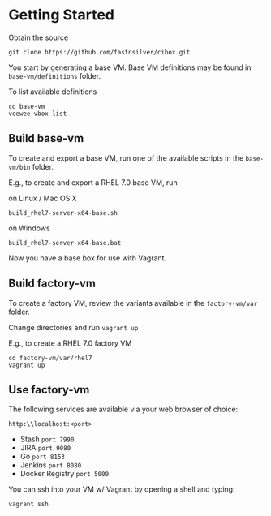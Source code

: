 # Getting Started

Obtain the source

    git clone https://github.com/fastnsilver/cibox.git
    
You start by generating a base VM.  Base VM definitions may be found in `base-vm/definitions` folder.

To list available definitions

    cd base-vm
    veewee vbox list
    

## Build base-vm

To create and export a base VM, run one of the available scripts in the `base-vm/bin` folder.

E.g., to create and export a RHEL 7.0 base VM, run

on Linux / Mac OS X

    build_rhel7-server-x64-base.sh
    
on Windows

    build_rhel7-server-x64-base.bat    

Now you have a base box for use with Vagrant.


## Build factory-vm

To create a factory VM, review the variants available in the `factory-vm/var` folder.

Change directories and run `vagrant up`

E.g., to create a RHEL 7.0 factory VM

    cd factory-vm/var/rhel7
    vagrant up


## Use factory-vm

The following services are available via your web browser of choice:

    http:\\localhost:<port>

* Stash `port 7990`
* JIRA `port 9080`
* Go `port 8153`
* Jenkins `port 8080`
* Docker Registry `port 5000`

You can ssh into your VM w/ Vagrant by opening a shell and typing:

    vagrant ssh